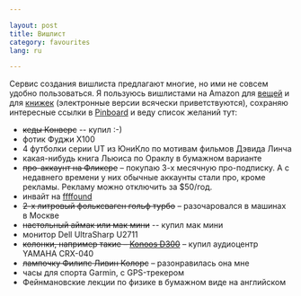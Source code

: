 ```yaml
---

layout: post  
title: Вишлист  
category: favourites  
lang: ru  

---
```


Сервис создания вишлиста предлагают многие, но ими не совсем удобно пользоваться. 
Я пользуюсь вишлистами на Amazon для [вещей][amazon-stuff] и для [книжек][amazon-books]
(электронные версии всячески приветствуются), сохраняю интересные ссылки в [Pinboard]
и веду список желаний тут:

  * <s>кеды Конверс</s> -- купил :-)
  * фотик Фуджи X100
  * 4 футболки серии UT из ЮниКло по мотивам фильмов Дэвида Линча
  * какая-нибудь книга Льюиса по Ораклу в бумажном варианте
  * <s>про-аккаунт на Фликере</s> – покупаю 3-х месячную про-подписку. А с
    недавнего времени у них обычные аккаунты стали про, кроме рекламы. Рекламу
    можно отключить за $50/год.
  * инвайт на [ffffound]
  * <s>2-х литровый фольксваген гольф турбо</s> – разочаровался в машинах в 
    Москве
  * <s>настольный аймак или мак мини</s> -- купил мак мини
  * монитор Dell UltraSharp U2711
  * <s>колонки, например такие – [Konoos D300][konoos]</s> – купил аудиоцентр 
    YAMAHA CRX-040
  * <s>лампочку Филипс Ливин Колорс</s> – разонравилась она мне
  * часы для спорта Garmin, с GPS-трекером
  * Фейнмановские лекции по физике в бумажном виде на английском

[konoos]: http://konoos.ru/catalog/speakers/2_0/kns_d300
[ffffound]: http://ffffound.com
[amazon-stuff]: http://www.amazon.com/registry/wishlist/1MWP7VNDIUT25
[amazon-books]: http://www.amazon.com/registry/wishlist/1ZNPTGZ22TU0J
[pinboard]: https://pinboard.in/u:schmooser/t:wishlist/
